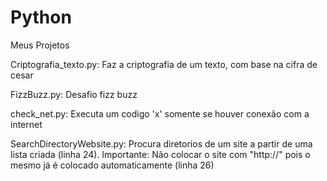 # Python
Meus Projetos

Criptografia_texto.py:
  Faz a criptografia de um texto, com base na cifra de cesar
 
 FizzBuzz.py:
  Desafio fizz buzz
 
 check_net.py:
  Executa um codigo 'x' somente se houver conexão com a internet
  
 SearchDirectoryWebsite.py:
  Procura diretorios de um site a partir de uma lista criada (linha 24).
  Importante: Não colocar o site com "http://" pois o mesmo já é colocado automaticamente (linha 26)
